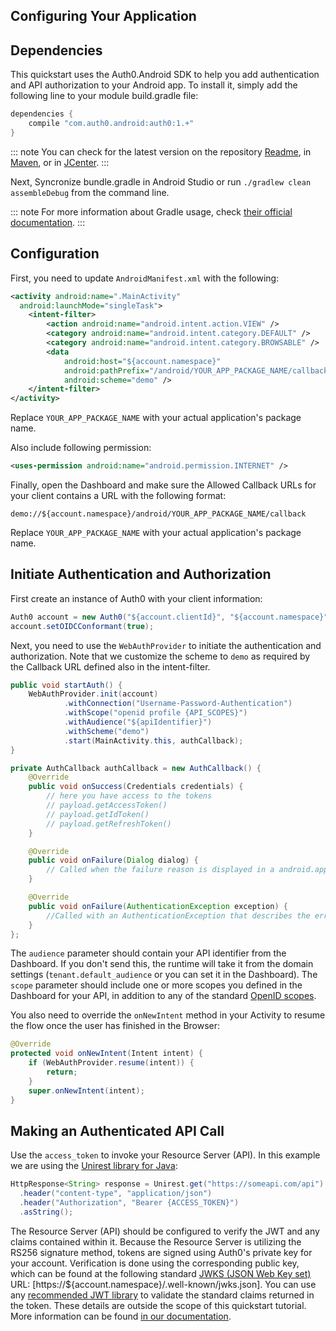 ## Configuring Your Application

## Dependencies

This quickstart uses the Auth0.Android SDK to help you add authentication and API authorization to your Android app. To install it, simply add the following line to your module build.gradle file:

```gradle
dependencies {
    compile "com.auth0.android:auth0:1.+"
}
```

::: note
You can check for the latest version on the repository [Readme](https://github.com/auth0/auth0.android#installation), in [Maven](http://search.maven.org/#search%7Cga%7C1%7Ca%3A%22auth0%22%20g%3A%22com.auth0.android%22), or in [JCenter](https://bintray.com/auth0/android/auth0).
:::

Next, Syncronize bundle.gradle in Android Studio or run `./gradlew clean assembleDebug` from the command line.

::: note
For more information about Gradle usage, check [their official documentation](http://tools.android.com/tech-docs/new-build-system/user-guide).
:::

## Configuration

First, you need to update `AndroidManifest.xml` with the following:

```xml
<activity android:name=".MainActivity"
  android:launchMode="singleTask">
    <intent-filter>
        <action android:name="android.intent.action.VIEW" />
        <category android:name="android.intent.category.DEFAULT" />
        <category android:name="android.intent.category.BROWSABLE" />
        <data
            android:host="${account.namespace}"
            android:pathPrefix="/android/YOUR_APP_PACKAGE_NAME/callback"
            android:scheme="demo" />
    </intent-filter>
</activity>
```

Replace `YOUR_APP_PACKAGE_NAME` with your actual application's package name.


Also include following permission:

```xml
<uses-permission android:name="android.permission.INTERNET" />
```

Finally, open the Dashboard and make sure the Allowed Callback URLs for your client contains a URL with the following format:

`demo://${account.namespace}/android/YOUR_APP_PACKAGE_NAME/callback`

Replace `YOUR_APP_PACKAGE_NAME` with your actual application's package name.


## Initiate Authentication and Authorization

First create an instance of Auth0 with your client information:

```java
Auth0 account = new Auth0("${account.clientId}", "${account.namespace}");
account.setOIDCConformant(true);
```

Next, you need to use the `WebAuthProvider` to initiate the authentication and authorization. Note that we customize the scheme to `demo` as required by the Callback URL defined also in the intent-filter.

```java
public void startAuth() {
    WebAuthProvider.init(account)
            .withConnection("Username-Password-Authentication")
            .withScope("openid profile {API_SCOPES}")
            .withAudience("${apiIdentifier}")
            .withScheme("demo")
            .start(MainActivity.this, authCallback);
}

private AuthCallback authCallback = new AuthCallback() {
    @Override
    public void onSuccess(Credentials credentials) {
        // here you have access to the tokens
        // payload.getAccessToken()
        // payload.getIdToken()
        // payload.getRefreshToken()
    }

    @Override
    public void onFailure(Dialog dialog) {
        // Called when the failure reason is displayed in a android.app.Dialog
    }

    @Override
    public void onFailure(AuthenticationException exception) {
        //Called with an AuthenticationException that describes the error
    }
};
```

The `audience` parameter should contain your API identifier from the Dashboard. If you don't send this, the runtime will take it from the domain settings (`tenant.default_audience` or you can set it in the Dashboard). The `scope` parameter should include one or more scopes you defined in the Dashboard for your API, in addition to any of the standard [OpenID scopes](https://auth0.com/docs/scopes).

You also need to override the `onNewIntent` method in your Activity to resume the flow once the user has finished in the Browser:

```java
@Override
protected void onNewIntent(Intent intent) {
    if (WebAuthProvider.resume(intent)) {
        return;
    }
    super.onNewIntent(intent);
}
```

## Making an Authenticated API Call

Use the `access_token` to invoke your Resource Server (API). In this example we are using the [Unirest library for Java](http://unirest.io/java.html):

```java
HttpResponse<String> response = Unirest.get("https://someapi.com/api")
  .header("content-type", "application/json")
  .header("Authorization", "Bearer {ACCESS_TOKEN}")
  .asString();
```

The Resource Server (API) should be configured to verify the JWT and any claims contained within it. Because the Resource Server is utilizing the RS256 signature method, tokens are signed using Auth0's private key for your account. Verification is done using the corresponding public key, which can be found at the following standard [JWKS (JSON Web Key set)](https://self-issued.info/docs/draft-ietf-jose-json-web-key.html) URL: [https://${account.namespace}/.well-known/jwks.json]. You can use any [recommended JWT library](https://jwt.io) to validate the standard claims returned in the token. These details are outside the scope of this quickstart tutorial. More information can be found [in our documentation](https://auth0.com/docs/api-auth/config/asking-for-access-tokens).
